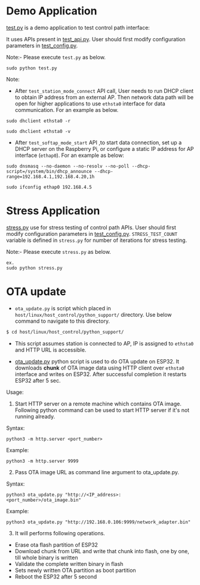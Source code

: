 # Demo Application

[test.py](../host/linux/host_control/python_support/test.py) is a demo application to test control path interface:

It uses APIs present in [test_api.py](../host/linux/host_control/python_support/test_api.py). User should first modify configuration parameters in [test_config.py](../host/linux/host_control/python_support/test_config.py).

Note:-
Please execute `test.py` as below.

```
sudo python test.py
```
Note:
* After `test_station_mode_connect` API call, User needs to run DHCP client to obtain IP address from an external AP. Then network data path will be open for higher applications to use `ethsta0` interface for data communication. For an example as below.

```
sudo dhclient ethsta0 -r

sudo dhclient ethsta0 -v
```

* After `test_softap_mode_start` API ,to start data connection, set up a DHCP server on the Raspberry Pi, or configure a static IP address for AP interface (`ethap0`). For an example as below:

```
sudo dnsmasq --no-daemon --no-resolv --no-poll --dhcp-script=/system/bin/dhcp_announce --dhcp-range=192.168.4.1,192.168.4.20,1h

sudo ifconfig ethap0 192.168.4.5
```

# Stress Application

[stress.py](../host/linux/host_control/python_support/stress.py) use for stress testing of control path APIs. User should first modify configuration parameters in [test_config.py](../host/linux/host_control/python_support/test_config.py). `STRESS_TEST_COUNT` variable is defined in `stress.py` for number of iterations for stress testing.

Note:-
Please execute `stress.py` as below.
```
ex.
sudo python stress.py
```

# OTA update

* `ota_update.py` is script which placed in `host/linux/host_control/python_support/` directory. Use below command to navigate to this directory.
```sh
$ cd host/linux/host_control/python_support/
```

* This script assumes station is connected to AP, IP is assigned to `ethsta0` and HTTP URL is accessible.

* [ota_update.py](host/linux/host_control/python_support/ota_update.py) python script is used to do OTA update on ESP32. It downloads **chunk** of OTA image data using HTTP client over `ethsta0` interface and writes on ESP32. After successful completion it restarts ESP32 after 5 sec.

Usage:
1. Start HTTP server on a remote machine which contains OTA image.
Following python command can be used to start HTTP server if it's not running already.

Syntax:
```
python3 -m http.server <port_number>
```
Example:
```
python3 -m http.server 9999
```

2. Pass OTA image URL as command line argument to ota_update.py.

Syntax:
```
python3 ota_update.py "http://<IP_address>:<port_number>/ota_image.bin"
```
Example:
```
python3 ota_update.py "http://192.168.0.106:9999/network_adapter.bin"
```

3. It will performs following operations.
* Erase ota flash partition of ESP32
* Download chunk from URL and write that chunk into flash, one by one, till whole binary is written
* Validate the complete written binary in flash
* Sets newly written OTA partition as boot partition
* Reboot the ESP32 after 5 second
